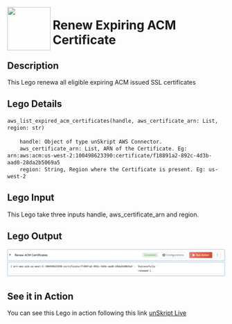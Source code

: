 [<img align="left" src="https://unskript.com/assets/favicon.png" width="100" height="100" style="padding-right: 5px">](https://unskript.com/assets/favicon.png) 
<h1>Renew Expiring ACM Certificate</h1>

## Description
This Lego renewa all eligible expiring ACM issued SSL certificates


## Lego Details

    aws_list_expired_acm_certificates(handle, aws_certificate_arn: List, region: str)

        handle: Object of type unSkript AWS Connector.
        aws_certificate_arn: List, ARN of the Certificate. Eg: arn:aws:acm:us-west-2:100498623390:certificate/f18891a2-892c-4d3b-aad0-28da2b5069a5
        region: String, Region where the Certificate is present. Eg: us-west-2

## Lego Input
This Lego take three inputs handle, aws_certificate_arn and region.

## Lego Output
<img src="./1.png">


## See it in Action

You can see this Lego in action following this link [unSkript Live](https://us.app.unskript.io)
